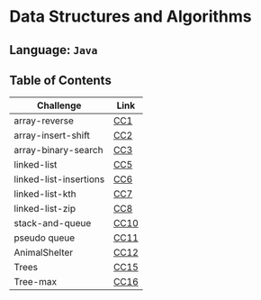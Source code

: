 # Data Structures and Algorithms

## Language: `Java`

## Table of Contents

|Challenge| Link|
|-------|-------|
|array-reverse|[CC1](array-reverse/README.md)|
|array-insert-shift|[CC2](array-insert-shift/README.md)|
|array-binary-search|[CC3](array-binary-search/README.md)|
|linked-list|[CC5](linked-list/README.md)|
|linked-list-insertions|[CC6](linked-list/README.md)|
|linked-list-kth|[CC7](linked-list/README.md)|
|linked-list-zip|[CC8](linked-list/README.md)|
|stack-and-queue|[CC10](stack-and-queue/README.md)|
|pseudo queue|[CC11](stack-and-queue/README.md)|
|AnimalShelter|[CC12](stack-and-queue/README.md)|
|Trees|[CC15](trees/README.md)|
|Tree-max|[CC16](trees/README.md)|


